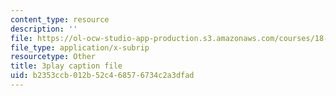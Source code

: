 ```yaml
---
content_type: resource
description: ''
file: https://ol-ocw-studio-app-production.s3.amazonaws.com/courses/18-06sc-linear-algebra-fall-2011/b2353ccb012b52c468576734c2a3dfad_6-wh6yvk6uc.srt
file_type: application/x-subrip
resourcetype: Other
title: 3play caption file
uid: b2353ccb-012b-52c4-6857-6734c2a3dfad
---
```

